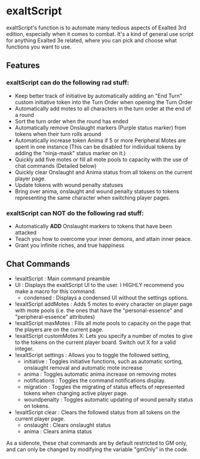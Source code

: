 # exaltScript

exaltScript's function is to automate many tedious aspects of Exalted 3rd edition, especially when it comes to combat. 
It's a kind of general use script for anything Exalted 3e related, where you can pick and choose what functions you want to use.

## Features

### exaltScript can do the following rad stuff:

* Keep better track of initiative by automatically adding an "End Turn" custom initiative token into the Turn Order when opening the Turn Order
* Automatically add motes to all characters in the turn order at the end of a round
* Sort the turn order when the round has ended
* Automatically remove Onslaught markers (Purple status marker) from tokens when their turn rolls around
* Automatically increase token Anima if 5 or more Peripheral Motes are spent in one instance 
(This can be disabled for individual tokens by adding the "ninja-mask" status marker on it.)
* Quickly add five motes or fill all mote pools to capacity with the use of chat commands (Detailed below) 
* Quickly clear Onslaught and Anima status from all tokens on the current player page.
* Update tokens with wound penalty statuses
* Bring over anima, onslaught and wound penalty statuses to tokens representing the same character when switching player pages.

### exaltScript can **NOT** do the following rad stuff:

* Automatically **ADD** Onslaught markers to tokens that have been attacked
* Teach you how to overcome your inner demons, and attain inner peace.
* Grant you infinite riches, and true happiness 

## Chat Commands

* !exaltScript : Main command preamble
* UI : Displays the exaltScript UI to the user. I HIGHLY recommend you make a macro for this command.
	* condensed : Displays a condensed UI without the settings options.
* !exaltScript addMotes : Adds 5 motes to every character on player page with mote pools (i.e. the ones that have the "personal-essence" and "peripheral-essence" attributes)
* !exaltScript maxMotes : Fills all mote pools to capacity on the page that the players are on the current page.
* !exaltScript customMotes X: Lets you specify a number of motes to give to the tokens on the current player board. Switch out X for a valid integer.
* !exaltScript settings : Allows you to toggle the followed setting,
	* initiative : Toggles initiative functions, such as automatic sorting, onslaught removal and automatic mote increase
	* anima : Toggles automatic anima increase on removing motes  
	* notifications : Toggles the command notifications display.
	* migration : Toggles the migrating of status effects of represented tokens when changing active player page.
	* woundpenalty : Toggles automatic updating of wound penalty status on tokens.
* !exaltScript clear : Clears the followed status from all tokens on the current player page.
	* onslaught : Clears onslaught status
	* anima : Clears anima status

As a sidenote, these chat commands are by default restricted to GM only, and can only be changed by modifying the variable "gmOnly" in the code.